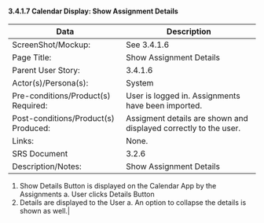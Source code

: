 #### 3.4.1.7 Calendar Display: Show Assignment Details

| Data | Description |
| --- |--- |
| ScreenShot/Mockup: |See 3.4.1.6|
| Page Title: | Show Assignment Details|
| Parent User Story:|3.4.1.6|
| Actor(s)/Persona(s): | System|
| Pre-conditions/Product(s) Required: | User is logged in. Assignments have been imported.|
| Post-conditions/Product(s) Produced: | Assigment details are shown and displayed correctly to the user.|
| Links: | None.|
| SRS Document | 3.2.6 |
| Description/Notes:| Show Assignment Details
1. Show Details Button is displayed on the Calendar App by the Assignments
a. User clicks Details Button
2. Details are displayed to the User
a. An option to collapse the details is shown as well.|

